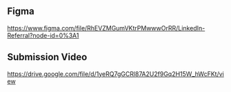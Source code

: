 ## Figma
https://www.figma.com/file/RhEVZMGumVKtrPMwwwOrRR/LinkedIn-Referral?node-id=0%3A1


## Submission Video
https://drive.google.com/file/d/1yeRQ7gGCRl87A2U2f9Gq2H15W_hWcFKt/view

